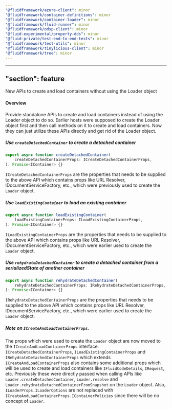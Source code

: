 ```yaml
---
"@fluidframework/azure-client": minor
"@fluidframework/container-definitions": minor
"@fluidframework/container-loader": minor
"@fluidframework/fluid-runner": minor
"@fluidframework/odsp-client": minor
"@fluid-experimental/property-dds": minor
"@fluid-private/test-end-to-end-tests": minor
"@fluidframework/test-utils": minor
"@fluidframework/tinylicious-client": minor
"@fluidframework/tree": minor
---
```

---
"section": feature
---

New APIs to create and load containers without using the Loader object

#### Overview

Provide standalone APIs to create and load containers instead of using the Loader object to do so. Earlier hosts were
supposed to create the Loader object first and then call methods on it to create and load containers. Now they can just
utilize these APIs directly and get rid of the Loader object.

##### Use `createDetachedContainer` to create a detached container

```typescript
export async function createDetachedContainer(
	createDetachedContainerProps: ICreateDetachedContainerProps,
): Promise<IContainer> {}
```

`ICreateDetachedContainerProps` are the properties that needs to be supplied to the above API which contains props like
URL Resolver, IDocumentServiceFactory, etc., which were previously used to create the `Loader` object.

##### Use `loadExistingContainer` to load an existing container

```typescript
export async function loadExistingContainer(
	loadExistingContainerProps: ILoadExistingContainerProps,
): Promise<IContainer> {}
```

`ILoadExistingContainerProps` are the properties that needs to be supplied to the above API which contains props like
URL Resolver, IDocumentServiceFactory, etc., which were earlier used to create the `Loader` object.

##### Use `rehydrateDetachedContainer` to create a detached container from a serializedState of another container

```typescript
export async function rehydrateDetachedContainer(
	rehydrateDetachedContainerProps: IRehydrateDetachedContainerProps,
): Promise<IContainer> {}
```

`IRehydrateDetachedContainerProps` are the properties that needs to be supplied to the above API which contains props like
URL Resolver, IDocumentServiceFactory, etc., which were earlier used to create the `Loader` object.

##### Note on `ICreateAndLoadContainerProps`.

The props which were used to create the `Loader` object are now moved to the `ICreateAndLoadContainerProps` interface.
`ICreateDetachedContainerProps`, `ILoadExistingContainerProps` and `IRehydrateDetachedContainerProps` which extends
`ICreateAndLoadContainerProps` also contains some additional props which will be used to create and load containers like
`IFluidCodeDetails`, `IRequest`, etc. Previously these were directly passed when calling APIs like
`Loader.createDetachedContainer`, `Loader.resolve` and `Loader.rehydrateDetachedContainerFromSnapshot` on the `Loader`
object. Also, `ILoaderProps.ILoaderOptions` are not replaced with `ICreateAndLoadContainerProps.IContainerPolicies`
since there will be no concept of `Loader`.
